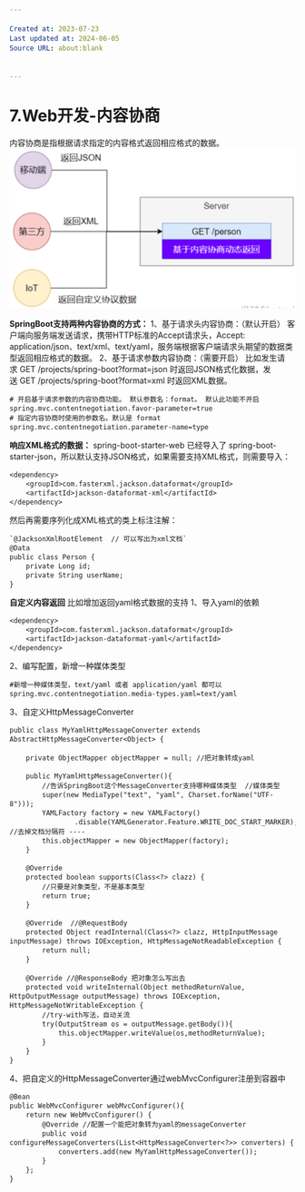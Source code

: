 ```yaml
---

Created at: 2023-07-23
Last updated at: 2024-06-05
Source URL: about:blank


---
```


# 7.Web开发-内容协商


内容协商是指根据请求指定的内容格式返回相应格式的数据。
![unknown_filename.png](./_resources/7.Web开发-内容协商.resources/unknown_filename.png)

**SpringBoot支持两种内容协商的方式：**
1、基于请求头内容协商：（默认开启）
客户端向服务端发送请求，携带HTTP标准的Accept请求头，Accept: application/json、text/xml、text/yaml，服务端根据客户端请求头期望的数据类型返回相应格式的数据。
2、基于请求参数内容协商：（需要开启）
比如发生请求 GET /projects/spring-boot?format=json 时返回JSON格式化数据，发送 GET /projects/spring-boot?format=xml 时返回XML数据。
```
# 开启基于请求参数的内容协商功能。 默认参数名：format。 默认此功能不开启
spring.mvc.contentnegotiation.favor-parameter=true
# 指定内容协商时使用的参数名。默认是 format
spring.mvc.contentnegotiation.parameter-name=type
```

**响应XML格式的数据：**
spring-boot-starter-web 已经导入了 spring-boot-starter-json，所以默认支持JSON格式，如果需要支持XML格式，则需要导入：
```
<dependency>
    <groupId>com.fasterxml.jackson.dataformat</groupId>
    <artifactId>jackson-dataformat-xml</artifactId>
</dependency>
```
然后再需要序列化成XML格式的类上标注注解：
```
`@JacksonXmlRootElement  // 可以写出为xml文档`
@Data
public class Person {
    private Long id;
    private String userName;
}
```

**自定义内容返回**
比如增加返回yaml格式数据的支持
1、导入yaml的依赖
```
<dependency>
    <groupId>com.fasterxml.jackson.dataformat</groupId>
    <artifactId>jackson-dataformat-yaml</artifactId>
</dependency>
```
2、编写配置，新增一种媒体类型
```
#新增一种媒体类型，text/yaml 或者 application/yaml 都可以
spring.mvc.contentnegotiation.media-types.yaml=text/yaml
```
3、自定义HttpMessageConverter
```
public class MyYamlHttpMessageConverter extends AbstractHttpMessageConverter<Object> {

    private ObjectMapper objectMapper = null; //把对象转成yaml

    public MyYamlHttpMessageConverter(){
        //告诉SpringBoot这个MessageConverter支持哪种媒体类型  //媒体类型
        super(new MediaType("text", "yaml", Charset.forName("UTF-8")));
        YAMLFactory factory = new YAMLFactory()
                .disable(YAMLGenerator.Feature.WRITE_DOC_START_MARKER); //去掉文档分隔符 ---- 
        this.objectMapper = new ObjectMapper(factory);
    }

    @Override
    protected boolean supports(Class<?> clazz) {
        //只要是对象类型，不是基本类型
        return true;
    }

    @Override  //@RequestBody
    protected Object readInternal(Class<?> clazz, HttpInputMessage inputMessage) throws IOException, HttpMessageNotReadableException {
        return null;
    }

    @Override //@ResponseBody 把对象怎么写出去
    protected void writeInternal(Object methodReturnValue, HttpOutputMessage outputMessage) throws IOException, HttpMessageNotWritableException {
        //try-with写法，自动关流
        try(OutputStream os = outputMessage.getBody()){
            this.objectMapper.writeValue(os,methodReturnValue);
        }
    }
}
```
4、把自定义的HttpMessageConverter通过webMvcConfigurer注册到容器中
```
@Bean
public WebMvcConfigurer webMvcConfigurer(){
    return new WebMvcConfigurer() {
        @Override //配置一个能把对象转为yaml的messageConverter
        public void configureMessageConverters(List<HttpMessageConverter<?>> converters) {
            converters.add(new MyYamlHttpMessageConverter());
        }
    };
}
```

